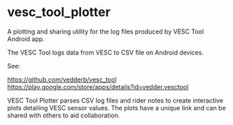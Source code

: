 # vesc_tool_plotter
A plotting and sharing utility for the log files produced by VESC Tool Android app.


The VESC Tool logs data from VESC to CSV file on Android devices.

See:

  https://github.com/vedderb/vesc_tool
  https://play.google.com/store/apps/details?id=vedder.vesctool
 
 
VESC Tool Plotter parses CSV log files and rider notes to create interactive plots detailing VESC sensor values.
The plots have a unique link and can be shared with others to aid collaboration.
